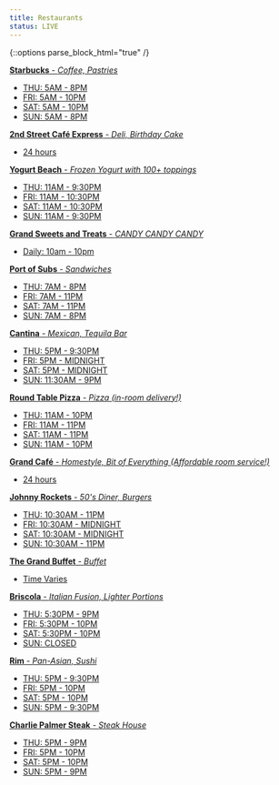 ```yaml
---
title: Restaurants
status: LIVE
---
```


{::options parse_block_html="true" /}

<div id="restaurant-cards">

<a href="https://www.grandsierraresort.com/dining-and-lounges/starbucks" target="_blank" title="Starbucks" style="background-image:url(https://www.grandsierraresort.com/images/starbucks_grand-sierra-resort_640x360.jpg);">
<strong>Starbucks</strong> - <em>Coffee, Pastries</em>
<ul>
<li>THU: 5AM - 8PM</li>
<li>FRI: 5AM - 10PM</li>
<li>SAT: 5AM - 10PM</li>
<li>SUN: 5AM - 8PM</li>
</ul>
</a>

<a href="https://www.grandsierraresort.com/dining-and-lounges/2nd-street-cafe-express" target="_blank" title="2nd Street Café Express" style="background-image:url(https://www.grandsierraresort.com/images/Grand_Sierra_Resort_2nd_Street_Express_640x360.jpg);">
<strong>2nd Street Café Express</strong> - <em>Deli, Birthday Cake</em>
<ul>
<li>24 hours</li>
</ul>
</a>


<a href="https://www.grandsierraresort.com/dining-and-lounges/yogurt-beach" target="_blank" title="Yogurt Beach" style="background-image:url(https://www.grandsierraresort.com/images/Grand_Sierra_Resort_Yogurt_Beach_640x360.jpg);">
<strong>Yogurt Beach</strong> - <em>Frozen Yogurt with 100+ toppings</em>
<ul>
<li>THU: 11AM - 9:30PM</li>
<li>FRI: 11AM - 10:30PM</li>
<li>SAT: 11AM - 10:30PM</li>
<li>SUN: 11AM - 9:30PM</li>
</ul>
</a>


<a href="https://www.grandsierraresort.com/retail-shopping/grand-sweets-and-treats" target="_blank" title="Grand Sweets and Treats" style="background-image:url(https://www.goblfc.org/wp-content/uploads/grand-sweet-and-treats.jpg);">
<strong>Grand Sweets and Treats</strong> - <em>CANDY CANDY CANDY</em>
<ul>
<li>Daily:  10am - 10pm</li>
</ul>
</a>

<a href="https://www.grandsierraresort.com/dining-and-lounges/port-of-subs" target="_blank" title="Port of Subs" style="background-image:url(https://www.grandsierraresort.com/images/Port_of_Subs_640x360.jpg);">
<strong>Port of Subs</strong> - <em>Sandwiches</em>
<ul>
<li>THU: 7AM - 8PM</li>
<li>FRI: 7AM - 11PM</li>
<li>SAT: 7AM - 11PM</li>
<li>SUN: 7AM - 8PM</li>
</ul>
</a>


<a href="https://www.grandsierraresort.com/dining-and-lounges/cantina" target="_blank" title="Cantina" style="background-image:url(https://www.grandsierraresort.com/images/Grand-Sierra-Resort_Cantina_Mexican-Restaurant_Entrance_640x360.jpg);">
<strong>Cantina</strong> - <em>Mexican, Tequila Bar</em>
<ul>
<li>THU: 5PM - 9:30PM</li>
<li>FRI: 5PM - MIDNIGHT</li>
<li>SAT: 5PM - MIDNIGHT</li>
<li>SUN: 11:30AM - 9PM</li>
</ul>
</a>


<a href="https://www.grandsierraresort.com/dining-and-lounges/round-table-pizza" target="_blank" title="Round Table Pizza" style="background-image:url(https://www.grandsierraresort.com/images/Round_Table_Pizza_640x360.jpg);">
<strong>Round Table Pizza</strong> - <em>Pizza (in-room delivery!)</em>
<ul>
<li>THU: 11AM - 10PM</li>
<li>FRI: 11AM - 11PM</li>
<li>SAT: 11AM - 11PM</li>
<li>SUN: 11AM - 10PM </li>
</ul>
</a>


<a href="https://www.grandsierraresort.com/dining-and-lounges/grand-cafe" target="_blank" title="Grand Café" style="background-image:url(https://www.grandsierraresort.com/images/Grand-Cafe_Grand-Sierra-Resort_640x360.jpg);">
<strong>Grand Café</strong> - <em>Homestyle, Bit of Everything (Affordable room service!)</em>
<ul>
<li>24 hours</li>
</ul>
</a>


<a href="https://www.grandsierraresort.com/dining-and-lounges/johnny-rockets" target="_blank" title="Johnny Rockets" style="background-image:url(https://www.grandsierraresort.com/images/Johnny_Rockets_640x360.jpg);">
<strong>Johnny Rockets</strong> - <em>50's Diner, Burgers</em>
<ul>
<li>THU: 10:30AM - 11PM</li>
<li>FRI: 10:30AM - MIDNIGHT</li>
<li>SAT: 10:30AM - MIDNIGHT</li>
<li>SUN: 10:30AM - 11PM</li>
</ul>
</a>


<a href="https://www.grandsierraresort.com/dining-and-lounges/the-grand-buffet" target="_blank" title="The Grand Buffet" style="background-image:url(https://www.grandsierraresort.com/images/The-Grand-Buffet-at-Grand-Sierra-Resort_640x360.jpg);">
<strong>The Grand Buffet</strong> - <em>Buffet</em>
<ul>
<li>Time Varies</li>
</ul>
</a>


<a href="https://www.grandsierraresort.com/dining-and-lounges/briscola" target="_blank" title="Briscola" style="background-image:url(/wp-content/uploads/Delicious-meal-served-in-Briscola-at-Grand-Sierra-Resort_640x360.jpg);">
<strong>Briscola</strong> - <em>Italian Fusion, Lighter Portions</em>
<ul>
<li>THU: 5:30PM - 9PM</li>
<li>FRI: 5:30PM - 10PM</li>
<li>SAT: 5:30PM - 10PM</li>
<li>SUN: CLOSED</li>
</ul>
</a>



<a href="https://www.grandsierraresort.com/dining-and-lounges/rim" target="_blank" title="Rim" style="background-image:url(https://www.grandsierraresort.com/images/Grand-Sierra-Resort_Asian-Restaurant-sushi_Rim_640x360.jpg);">
<strong>Rim</strong> - <em>Pan-Asian, Sushi</em>
<ul>
<li>THU: 5PM - 9:30PM</li>
<li>FRI: 5PM - 10PM</li>
<li>SAT: 5PM - 10PM</li>
<li>SUN: 5PM - 9:30PM</li>
</ul>
</a>


<a href="https://www.grandsierraresort.com/dining-and-lounges/charlie-palmer-steak" target="_blank" title="Charlie Palmer Steak" style="background-image:url(https://www.grandsierraresort.com/images/charlie-palmer-steak-at-Grand-Sierra-Resort_steak_640x360.jpg);">
<strong>Charlie Palmer Steak</strong> - <em>Steak House</em>
<ul>
<li>THU: 5PM - 9PM</li>
<li>FRI: 5PM - 10PM</li>
<li>SAT: 5PM - 10PM</li>
<li>SUN: 5PM - 9PM</li>
</ul>
</a>


<div class="clear">
</div>